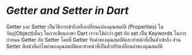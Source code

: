 # *Getter and Setter in Dart*
Getter และ Setter เป็นวิธีการเข้าถึงหรือเปลี่ยนแปลงคุณสมบัติ (Properties) ในวัตถุ(Object)นั้นๆ
ในการเขียนภาษา Dart เราจะใช้คำว่า get กับ set เป็น Keywords ในการกำหนด Getter กับ Setter
โดยที่ Getter รับค่าของคุณสมบัติและทำหน้าที่เป็นตัวเข้าถึง ส่วน Setter มีหน้าที่แก้ไขค่าของคุณสมบัติและทำหน้าที่เป็นตัวปรับเปลี่ยนค่าของคุณสมบัติ

